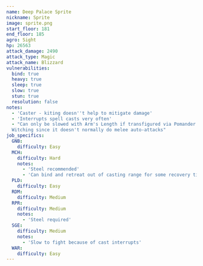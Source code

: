```yaml
---
name: Deep Palace Sprite
nickname: Sprite
image: sprite.png
start_floor: 181
end_floor: 185
agro: Sight
hp: 26563
attack_damage: 2490
attack_type: Magic
attack_name: Blizzard
vulnerabilities:
  bind: true
  heavy: true
  sleep: true
  slow: true
  stun: true
  resolution: false
notes:
  - 'Caster - kiting doesn''t help to mitigate damage'
  - 'Interrupts spell casts very often'
  - "Can only be slowed with Arm's Length if transfigured via Pomander of
  Witching since it doesn't normally do melee auto-attacks"
job_specifics:
  GNB:
    difficulty: Easy
  MCH:
    difficulty: Hard
    notes:
      - 'Steel recommended'
      - 'Can bind and retreat out of casting range for some recovery time'
  PLD:
    difficulty: Easy
  RDM:
    difficulty: Medium
  RPR:
    difficulty: Medium
    notes:
      - 'Steel required'
  SGE:
    difficulty: Medium
    notes:
      - 'Slow to fight because of cast interrupts'
  WAR:
    difficulty: Easy
---
```

